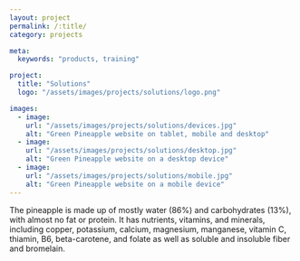 ```yaml
---
layout: project
permalink: /:title/
category: projects

meta:
  keywords: "products, training"

project:
  title: "Solutions"
  logo: "/assets/images/projects/solutions/logo.png"

images:
  - image:
    url: "/assets/images/projects/solutions/devices.jpg"
    alt: "Green Pineapple website on tablet, mobile and desktop"
  - image:
    url: "/assets/images/projects/solutions/desktop.jpg"
    alt: "Green Pineapple website on a desktop device"
  - image:
    url: "/assets/images/projects/solutions/mobile.jpg"
    alt: "Green Pineapple website on a mobile device"
---
```

<p>The pineapple is made up of mostly water (86%) and carbohydrates (13%), with almost no fat or protein. It has nutrients, vitamins, and minerals, including copper, potassium, calcium, magnesium, manganese, vitamin C, thiamin, B6, beta-carotene, and folate as well as soluble and insoluble fiber and bromelain.</p>

